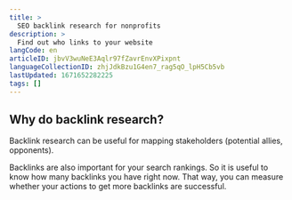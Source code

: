 ```yaml
---
title: >
  SEO backlink research for nonprofits
description: >
  Find out who links to your website
langCode: en
articleID: jbvV3wuNeE3Aqlr97fZavrEnvXPixpnt
languageCollectionID: zhjJdkBzu1G4en7_rag5qO_lpH5Cb5vb
lastUpdated: 1671652282225
tags: []
---
```


## Why do backlink research?

Backlink research can be useful for mapping stakeholders (potential allies, opponents).

Backlinks are also important for your search rankings. So it is useful to know how many backlinks you have right now. That way, you can measure whether your actions to get more backlinks are successful.